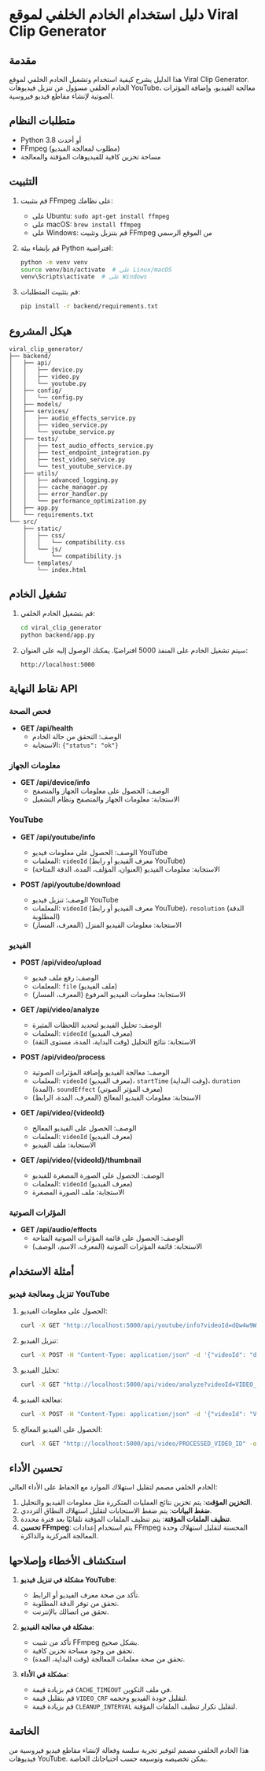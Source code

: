 # دليل استخدام الخادم الخلفي لموقع Viral Clip Generator

## مقدمة

هذا الدليل يشرح كيفية استخدام وتشغيل الخادم الخلفي لموقع Viral Clip Generator. الخادم الخلفي مسؤول عن تنزيل فيديوهات YouTube، معالجة الفيديو، وإضافة المؤثرات الصوتية لإنشاء مقاطع فيديو فيروسية.

## متطلبات النظام

- Python 3.8 أو أحدث
- FFmpeg (مطلوب لمعالجة الفيديو)
- مساحة تخزين كافية للفيديوهات المؤقتة والمعالجة

## التثبيت

1. قم بتثبيت FFmpeg على نظامك:
   - على Ubuntu: `sudo apt-get install ffmpeg`
   - على macOS: `brew install ffmpeg`
   - على Windows: قم بتنزيل وتثبيت FFmpeg من الموقع الرسمي

2. قم بإنشاء بيئة Python افتراضية:
   ```bash
   python -m venv venv
   source venv/bin/activate  # على Linux/macOS
   venv\Scripts\activate  # على Windows
   ```

3. قم بتثبيت المتطلبات:
   ```bash
   pip install -r backend/requirements.txt
   ```

## هيكل المشروع

```
viral_clip_generator/
├── backend/
│   ├── api/
│   │   ├── device.py
│   │   ├── video.py
│   │   └── youtube.py
│   ├── config/
│   │   └── config.py
│   ├── models/
│   ├── services/
│   │   ├── audio_effects_service.py
│   │   ├── video_service.py
│   │   └── youtube_service.py
│   ├── tests/
│   │   ├── test_audio_effects_service.py
│   │   ├── test_endpoint_integration.py
│   │   ├── test_video_service.py
│   │   └── test_youtube_service.py
│   ├── utils/
│   │   ├── advanced_logging.py
│   │   ├── cache_manager.py
│   │   ├── error_handler.py
│   │   └── performance_optimization.py
│   ├── app.py
│   └── requirements.txt
└── src/
    ├── static/
    │   ├── css/
    │   │   └── compatibility.css
    │   └── js/
    │       └── compatibility.js
    └── templates/
        └── index.html
```

## تشغيل الخادم

1. قم بتشغيل الخادم الخلفي:
   ```bash
   cd viral_clip_generator
   python backend/app.py
   ```

2. سيتم تشغيل الخادم على المنفذ 5000 افتراضيًا. يمكنك الوصول إليه على العنوان:
   ```
   http://localhost:5000
   ```

## نقاط النهاية API

### فحص الصحة

- **GET /api/health**
  - الوصف: التحقق من حالة الخادم
  - الاستجابة: `{"status": "ok"}`

### معلومات الجهاز

- **GET /api/device/info**
  - الوصف: الحصول على معلومات الجهاز والمتصفح
  - الاستجابة: معلومات الجهاز والمتصفح ونظام التشغيل

### YouTube

- **GET /api/youtube/info**
  - الوصف: الحصول على معلومات فيديو YouTube
  - المعلمات: `videoId` (معرف الفيديو أو رابط YouTube)
  - الاستجابة: معلومات الفيديو (العنوان، المؤلف، المدة، الدقة المتاحة)

- **POST /api/youtube/download**
  - الوصف: تنزيل فيديو YouTube
  - المعلمات: `videoId` (معرف الفيديو أو رابط YouTube)، `resolution` (الدقة المطلوبة)
  - الاستجابة: معلومات الفيديو المنزل (المعرف، المسار)

### الفيديو

- **POST /api/video/upload**
  - الوصف: رفع ملف فيديو
  - المعلمات: `file` (ملف الفيديو)
  - الاستجابة: معلومات الفيديو المرفوع (المعرف، المسار)

- **GET /api/video/analyze**
  - الوصف: تحليل الفيديو لتحديد اللحظات المثيرة
  - المعلمات: `videoId` (معرف الفيديو)
  - الاستجابة: نتائج التحليل (وقت البداية، المدة، مستوى الثقة)

- **POST /api/video/process**
  - الوصف: معالجة الفيديو وإضافة المؤثرات الصوتية
  - المعلمات: `videoId` (معرف الفيديو)، `startTime` (وقت البداية)، `duration` (المدة)، `soundEffect` (معرف المؤثر الصوتي)
  - الاستجابة: معلومات الفيديو المعالج (المعرف، المدة، الرابط)

- **GET /api/video/{videoId}**
  - الوصف: الحصول على الفيديو المعالج
  - المعلمات: `videoId` (معرف الفيديو)
  - الاستجابة: ملف الفيديو

- **GET /api/video/{videoId}/thumbnail**
  - الوصف: الحصول على الصورة المصغرة للفيديو
  - المعلمات: `videoId` (معرف الفيديو)
  - الاستجابة: ملف الصورة المصغرة

### المؤثرات الصوتية

- **GET /api/audio/effects**
  - الوصف: الحصول على قائمة المؤثرات الصوتية المتاحة
  - الاستجابة: قائمة المؤثرات الصوتية (المعرف، الاسم، الوصف)

## أمثلة الاستخدام

### تنزيل ومعالجة فيديو YouTube

1. الحصول على معلومات الفيديو:
   ```bash
   curl -X GET "http://localhost:5000/api/youtube/info?videoId=dQw4w9WgXcQ"
   ```

2. تنزيل الفيديو:
   ```bash
   curl -X POST -H "Content-Type: application/json" -d '{"videoId": "dQw4w9WgXcQ", "resolution": "720p"}' "http://localhost:5000/api/youtube/download"
   ```

3. تحليل الفيديو:
   ```bash
   curl -X GET "http://localhost:5000/api/video/analyze?videoId=VIDEO_ID"
   ```

4. معالجة الفيديو:
   ```bash
   curl -X POST -H "Content-Type: application/json" -d '{"videoId": "VIDEO_ID", "startTime": 10, "duration": 15, "soundEffect": "dramatic"}' "http://localhost:5000/api/video/process"
   ```

5. الحصول على الفيديو المعالج:
   ```bash
   curl -X GET "http://localhost:5000/api/video/PROCESSED_VIDEO_ID" -o processed_video.mp4
   ```

## تحسين الأداء

الخادم الخلفي مصمم لتقليل استهلاك الموارد مع الحفاظ على الأداء العالي:

1. **التخزين المؤقت**: يتم تخزين نتائج العمليات المتكررة مثل معلومات الفيديو والتحليل.
2. **ضغط البيانات**: يتم ضغط الاستجابات لتقليل استهلاك النطاق الترددي.
3. **تنظيف الملفات المؤقتة**: يتم تنظيف الملفات المؤقتة تلقائيًا بعد فترة محددة.
4. **تحسين FFmpeg**: يتم استخدام إعدادات FFmpeg المحسنة لتقليل استهلاك وحدة المعالجة المركزية والذاكرة.

## استكشاف الأخطاء وإصلاحها

1. **مشكلة في تنزيل فيديو YouTube**:
   - تأكد من صحة معرف الفيديو أو الرابط.
   - تحقق من توفر الدقة المطلوبة.
   - تحقق من اتصالك بالإنترنت.

2. **مشكلة في معالجة الفيديو**:
   - تأكد من تثبيت FFmpeg بشكل صحيح.
   - تحقق من وجود مساحة تخزين كافية.
   - تحقق من صحة معلمات المعالجة (وقت البداية، المدة).

3. **مشكلة في الأداء**:
   - قم بزيادة قيمة `CACHE_TIMEOUT` في ملف التكوين.
   - قم بتقليل قيمة `VIDEO_CRF` لتقليل جودة الفيديو وحجمه.
   - قم بزيادة قيمة `CLEANUP_INTERVAL` لتقليل تكرار تنظيف الملفات المؤقتة.

## الخاتمة

هذا الخادم الخلفي مصمم لتوفير تجربة سلسة وفعالة لإنشاء مقاطع فيديو فيروسية من فيديوهات YouTube. يمكن تخصيصه وتوسيعه حسب احتياجاتك الخاصة.

